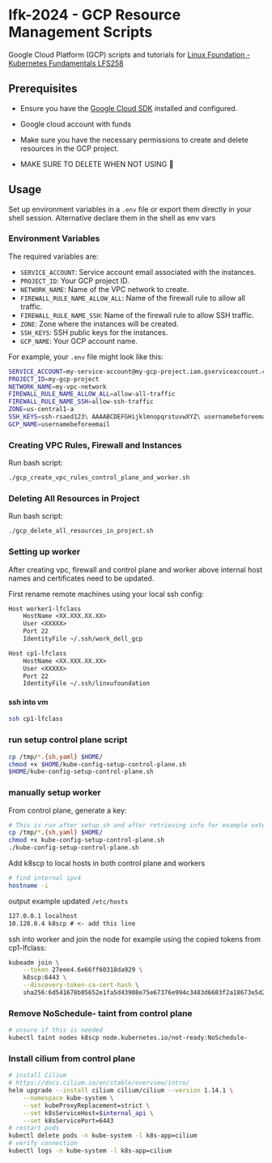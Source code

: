 # lfk-2024 - GCP Resource Management Scripts
Google Cloud Platform (GCP) scripts and tutorials for 
[Linux Foundation - Kubernetes Fundamentals LFS258](https://trainingportal.linuxfoundation.org/courses/kubernetes-fundamentals-lfs258)

## Prerequisites

- Ensure you have the [Google Cloud SDK](https://cloud.google.com/sdk/docs/install) installed and configured.
- Google cloud account with funds
- Make sure you have the necessary permissions to create and delete resources in the GCP project.

- MAKE SURE TO DELETE WHEN NOT USING 🤑

## Usage

Set up environment variables in a `.env` file or export them directly in your shell session. Alternative declare them in the shell as env vars

### Environment Variables
The required variables are:

- `SERVICE_ACCOUNT`: Service account email associated with the instances.
- `PROJECT_ID`: Your GCP project ID.
- `NETWORK_NAME`: Name of the VPC network to create.
- `FIREWALL_RULE_NAME_ALLOW_ALL`: Name of the firewall rule to allow all traffic.
- `FIREWALL_RULE_NAME_SSH`: Name of the firewall rule to allow SSH traffic.
- `ZONE`: Zone where the instances will be created.
- `SSH_KEYS`: SSH public keys for the instances.
- `GCP_NAME`: Your GCP account name.

For example, your `.env` file might look like this:

```bash
SERVICE_ACCOUNT=my-service-account@my-gcp-project.iam.gserviceaccount.com 
PROJECT_ID=my-gcp-project 
NETWORK_NAME=my-vpc-network 
FIREWALL_RULE_NAME_ALLOW_ALL=allow-all-traffic 
FIREWALL_RULE_NAME_SSH=allow-ssh-traffic 
ZONE=us-central1-a 
SSH_KEYS=ssh-rsaed123\ AAAABCDEFGHijklmnopqrstuvwXYZ\ usernamebeforeemail@gmail.com
GCP_NAME=usernamebeforeemail
```

### Creating VPC Rules, Firewall and Instances

Run bash script:

```bash
./gcp_create_vpc_rules_control_plane_and_worker.sh
```

### Deleting All Resources in Project

Run bash script:

```bash
./gcp_delete_all_resources_in_project.sh
```

### Setting up worker

After creating vpc, firewall and control plane and worker above internal host names and certificates need to be updated.

First rename remote machines using your local ssh config:

```txt
Host worker1-lfclass
    HostName <XX.XXX.XX.XX>
    User <XXXXX>
    Port 22
    IdentityFile ~/.ssh/work_dell_gcp

Host cp1-lfclass
    HostName <XX.XXX.XX.XX>
    User <XXXXX>
    Port 22
    IdentityFile ~/.ssh/linxufoundation
```

#### ssh into vm

```bash
ssh cp1-lfclass
```

### run setup control plane script

```bash
cp /tmp/*.{sh,yaml} $HOME/
chmod +x $HOME/kube-config-setup-control-plane.sh
$HOME/kube-config-setup-control-plane.sh
```

### manually setup worker

From control plane, generate a key:

```bash
# This is run after setup.sh and after retrieving info for example external IP from GCP CLI
cp /tmp/*.{sh,yaml} $HOME/
chmod +x kube-config-setup-control-plane.sh
./kube-config-setup-control-plane.sh
```

Add k8scp to local hosts in both control plane and workers

```bash
# find internal ipv4
hostname -i
```

output example updated `/etc/hosts`
```txt
127.0.0.1 localhost
10.128.0.4 k8scp # <- add this line
```

ssh into worker and join the node for example using the copied tokens from cp1-lfclass:

```bash
kubeadm join \
    --token 27eee4.6e66ff60318da929 \
    k8scp:6443 \
    --discovery-token-ca-cert-hash \
    sha256:6d541678b05652e1fa5d43908e75e67376e994c3483d6683f2a18673e5d2a1b0
```

### Remove NoSchedule- taint from control plane

```bash
# unsure if this is needed
kubectl taint nodes k8scp node.kubernetes.io/not-ready:NoSchedule-
```

### Install cilium from control plane

```bash
# install Cilium
# https://docs.cilium.io/en/stable/overview/intro/
helm upgrade --install cilium cilium/cilium --version 1.14.1 \
    --namespace kube-system \
    --set kubeProxyReplacement=strict \
    --set k8sServiceHost=$internal_api \
    --set k8sServicePort=6443
# restart pods
kubectl delete pods -n kube-system -l k8s-app=cilium
# verify connection
kubectl logs -n kube-system -l k8s-app=cilium
```

